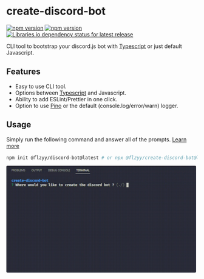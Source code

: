 # create-discord-bot

[![npm version](https://img.shields.io/npm/v/@flzyy%2Fcreate-discord-bot.svg)](https://www.npmjs.com/package/@flzyy/create-discord-bot)
[![npm version](https://img.shields.io/npm/dw/@flzyy%2Fcreate-discord-bot.svg)](https://www.npmjs.com/package/@flzyy/create-discord-bot)
[![Libraries.io dependency status for latest release](https://img.shields.io/librariesio/release/npm/@flzyy/create-discord-bot)](https://www.npmjs.com/package/@flzyy/create-discord-bot)

CLI tool to bootstrap your discord.js bot with
[Typescript](https://www.npmjs.com/package/typescript) or just default Javascript.

## Features

- Easy to use CLI tool.
- Options between [Typescript](https://www.npmjs.com/package/typescript) and Javascript.
- Ability to add ESLint/Prettier in one click.
- Option to use [Pino](https://github.com/pinojs/pino) or the default (console.log/error/warn) logger.

## Usage

Simply run the following command and answer all of the prompts. [Learn more](https://create-discord-bot.github.io/)

```bash
npm init @flzyy/discord-bot@latest # or npx @flzyy/create-discord-bot@latest
``` 

<img src="assets/main.gif" width="500" style="border-radius: .2rem;">
